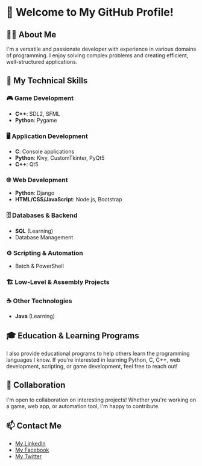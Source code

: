 # 👋 Welcome to My GitHub Profile!

## 🧑‍💻 About Me

I'm a versatile and passionate developer with experience in various domains of programming. 
I enjoy solving complex problems and creating efficient, well-structured applications.

## 🚀 My Technical Skills

### 🎮 Game Development
- **C++**: SDL2, SFML
- **Python**: Pygame

### 🖥️ Application Development
- **C**: Console applications
- **Python**: Kivy, CustomTkinter, PyQt5
- **C++**: Qt5

### 🌐 Web Development
- **Python**: Django
- **HTML/CSS/JavaScript**: Node.js, Bootstrap

### 🗄️ Databases & Backend
- **SQL** (Learning)
- Database Management

### ⚙️ Scripting & Automation
- Batch & PowerShell

### 🏗️ Low-Level & Assembly Projects

### ☕ Other Technologies
- **Java** (Learning)

## 🎓 Education & Learning Programs

I also provide educational programs to help others learn the programming languages I know. If you're interested in learning Python, C, C++, web development, scripting, or game development, feel free to reach out!

## 🤝 Collaboration

I'm open to collaboration on interesting projects! 
Whether you're working on a game, web app, or automation tool, I'm happy to contribute.

## 📫 Contact Me
- [My LinkedIn](https://linkedin.com/in/moustapha530)
- [My Facebook](https://facebook.com/profile.php?Id=61573799728974)
- [My Twitter](https://x.com/Moustapha530)
